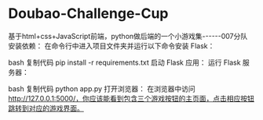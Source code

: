 # Doubao-Challenge-Cup
基于html+css+JavaScript前端，python做后端的一个小游戏集------007分队
安装依赖： 在命令行中进入项目文件夹并运行以下命令安装 Flask：

bash
复制代码
pip install -r requirements.txt
启动 Flask 应用： 运行 Flask 服务器：

bash
复制代码
python app.py
打开浏览器： 在浏览器中访问 http://127.0.0.1:5000/，你应该能看到包含三个游戏按钮的主页面，点击相应按钮跳转到对应的游戏界面。
